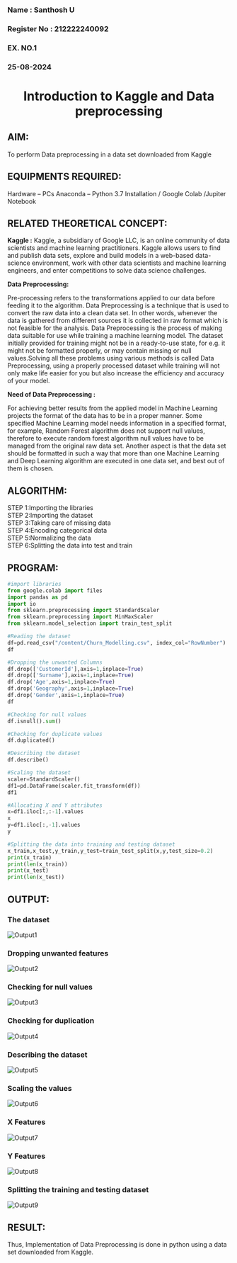 <p><H3>Name : Santhosh U</H3>
<H3>Register No : 212222240092</H3>
<H3>EX. NO.1</H3>
<H3>25-08-2024</H3>
<H1 ALIGN =CENTER> Introduction to Kaggle and Data preprocessing</H1>

## AIM:

To perform Data preprocessing in a data set downloaded from Kaggle

## EQUIPMENTS REQUIRED:
Hardware – PCs
Anaconda – Python 3.7 Installation / Google Colab /Jupiter Notebook

## RELATED THEORETICAL CONCEPT:

**Kaggle :**
Kaggle, a subsidiary of Google LLC, is an online community of data scientists and machine learning practitioners. Kaggle allows users to find and publish data sets, explore and build models in a web-based data-science environment, work with other data scientists and machine learning engineers, and enter competitions to solve data science challenges.

**Data Preprocessing:**

Pre-processing refers to the transformations applied to our data before feeding it to the algorithm. Data Preprocessing is a technique that is used to convert the raw data into a clean data set. In other words, whenever the data is gathered from different sources it is collected in raw format which is not feasible for the analysis.
Data Preprocessing is the process of making data suitable for use while training a machine learning model. The dataset initially provided for training might not be in a ready-to-use state, for e.g. it might not be formatted properly, or may contain missing or null values.Solving all these problems using various methods is called Data Preprocessing, using a properly processed dataset while training will not only make life easier for you but also increase the efficiency and accuracy of your model.

**Need of Data Preprocessing :**

For achieving better results from the applied model in Machine Learning projects the format of the data has to be in a proper manner. Some specified Machine Learning model needs information in a specified format, for example, Random Forest algorithm does not support null values, therefore to execute random forest algorithm null values have to be managed from the original raw data set.
Another aspect is that the data set should be formatted in such a way that more than one Machine Learning and Deep Learning algorithm are executed in one data set, and best out of them is chosen.


## ALGORITHM:
STEP 1:Importing the libraries<BR>
STEP 2:Importing the dataset<BR>
STEP 3:Taking care of missing data<BR>
STEP 4:Encoding categorical data<BR>
STEP 5:Normalizing the data<BR>
STEP 6:Splitting the data into test and train<BR>

##  PROGRAM:
```py
#import libraries
from google.colab import files
import pandas as pd
import io
from sklearn.preprocessing import StandardScaler
from sklearn.preprocessing import MinMaxScaler
from sklearn.model_selection import train_test_split

#Reading the dataset
df=pd.read_csv("/content/Churn_Modelling.csv", index_col="RowNumber")
df

#Dropping the unwanted Columns
df.drop(['CustomerId'],axis=1,inplace=True)
df.drop(['Surname'],axis=1,inplace=True)
df.drop('Age',axis=1,inplace=True)
df.drop('Geography',axis=1,inplace=True)
df.drop('Gender',axis=1,inplace=True)
df

#Checking for null values
df.isnull().sum()

#Checking for duplicate values
df.duplicated()

#Describing the dataset
df.describe()

#Scaling the dataset
scaler=StandardScaler()
df1=pd.DataFrame(scaler.fit_transform(df))
df1

#Allocating X and Y attributes
x=df1.iloc[:,:-1].values
x
y=df1.iloc[:,-1].values
y

#Splitting the data into training and testing dataset
x_train,x_test,y_train,y_test=train_test_split(x,y,test_size=0.2)
print(x_train)
print(len(x_train))
print(x_test)
print(len(x_test))
```
## OUTPUT:

### The dataset
![Output1](https://github.com/user-attachments/assets/ee1d7c86-15c4-4442-be0b-7349082e338d)

### Dropping unwanted features
![Output2](https://github.com/user-attachments/assets/bf446769-12d9-46a2-b115-c8d5455e2b73)

### Checking for null values
![Output3](https://github.com/user-attachments/assets/18ab08a3-4da7-4f94-86ba-27f4484c65dd)

### Checking for duplication
![Output4](https://github.com/user-attachments/assets/dd49c1c5-d05b-46d8-b453-1925d313a8b6)

### Describing the dataset
![Output5](https://github.com/user-attachments/assets/7fbbd801-8dd4-4b93-80af-acd138152f08)

### Scaling the values
![Output6](https://github.com/user-attachments/assets/b621dd4b-377b-4334-8064-b68f38344b23)

### X Features
![Output7](https://github.com/user-attachments/assets/9160217b-a693-44a7-b7f7-73b44246a968)

### Y Features
![Output8](https://github.com/user-attachments/assets/587e3baf-b5b0-481b-9056-25cf8552402b)

### Splitting the training and testing dataset
![Output9](https://github.com/user-attachments/assets/afee87da-c3a4-459d-be17-6adf0d631bb2)


## RESULT:
Thus, Implementation of Data Preprocessing is done in python  using a data set downloaded from Kaggle.
</p>

